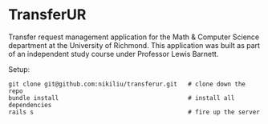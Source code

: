 TransferUR
==========

Transfer request management application for the Math & Computer Science department
at the University of Richmond. This application was built as part of an independent
study course under Professor Lewis Barnett.

Setup:

    git clone git@github.com:nikiliu/transferur.git   # clone down the repo
    bundle install                                    # install all dependencies
    rails s                                           # fire up the server
